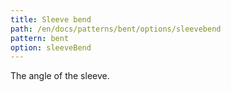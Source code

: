 ```yaml
---
title: Sleeve bend
path: /en/docs/patterns/bent/options/sleevebend
pattern: bent
option: sleeveBend
---
```


The angle of the sleeve.
